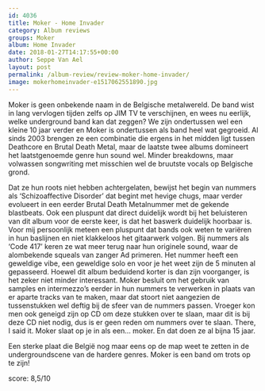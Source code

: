 ```yaml
---
id: 4036
title: Moker - Home Invader
category: Album reviews
groups: Moker
album: Home Invader
date: 2018-01-27T14:17:55+00:00
author: Seppe Van Ael
layout: post
permalink: /album-review/review-moker-home-invader/
image: mokerhomeinvader-e1517062551890.jpg
---
```

Moker is geen onbekende naam in de Belgische metalwereld. De band wist in lang vervlogen tijden zelfs op JIM TV te verschijnen, en wees nu eerlijk, welke underground band kan dat zeggen? We zijn ondertussen wel een kleine 10 jaar verder en Moker is ondertussen als band heel wat gegroeid. Al sinds 2003 brengen ze een combinatie die ergens in het midden ligt tussen Deathcore en Brutal Death Metal, maar de laatste twee albums domineert het laatstgenoemde genre hun sound wel. Minder breakdowns, maar volwassen songwriting met misschien wel de bruutste vocals op Belgische grond.

Dat ze hun roots niet hebben achtergelaten, bewijst het begin van nummers als ‘Schizoaffective Disorder’ dat begint met hevige chugs, maar verder evolueert in een eerder Brutal Death Metalnummer met de gekende blastbeats. Ook een pluspunt dat direct duidelijk wordt bij het beluisteren van dit album voor de eerste keer, is dat het baswerk duidelijk hoorbaar is. Voor mij persoonlijk meteen een pluspunt dat bands ook weten te variëren in hun baslijnen en niet klakkeloos het gitaarwerk volgen. Bij nummers als ‘Code 417’ keren ze wat meer terug naar hun originele sound, waar de alombekende squeals van zanger Ad primeren. Het nummer heeft een geweldige vibe, een geweldige solo en voor je het weet zijn de 5 minuten al gepasseerd. Hoewel dit album beduidend korter is dan zijn voorganger, is het zeker niet minder interessant. Moker besluit om het gebruik van samples en intermezzo’s eerder in hun nummers te verwerken in plaats van er aparte tracks van te maken, maar dat stoort niet aangezien de tussenstukken wel deftig bij de sfeer van de nummers passen. Vroeger kon men ook geneigd zijn op CD om deze stukken over te slaan, maar dit is bij deze CD niet nodig, dus is er geen reden om nummers over te slaan. There, I said it. Moker slaat op je in als een… moker. En dat doen ze al bijna 15 jaar.

Een sterke plaat die België nog maar eens op de map weet te zetten in de undergroundscene van de hardere genres. Moker is een band om trots op te zijn!

score: 8,5/10

&nbsp;